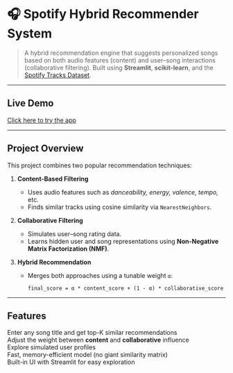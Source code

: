 # 🎧 Spotify Hybrid Recommender System
> A hybrid recommendation engine that suggests personalized songs based on both audio features (content) and user–song interactions (collaborative filtering).
Built using **Streamlit**, **scikit-learn**, and the [Spotify Tracks Dataset](https://www.kaggle.com/datasets/zaheenhamidani/ultimate-spotify-tracks-db).

---

## Live Demo
[Click here to try the app](https://amrutha2912-spotify-hybrid-music-recommender.streamlit.app)

---

## Project Overview

This project combines two popular recommendation techniques:

1. **Content-Based Filtering**
   - Uses audio features such as *danceability, energy, valence, tempo,* etc.
   - Finds similar tracks using cosine similarity via `NearestNeighbors`.

2. **Collaborative Filtering**
   - Simulates user–song rating data.
   - Learns hidden user and song representations using **Non-Negative Matrix Factorization (NMF)**.

3. **Hybrid Recommendation**
   - Merges both approaches using a tunable weight `α`:
     ```
     final_score = α * content_score + (1 - α) * collaborative_score
     ```

---

## Features

 Enter any song title and get top-K similar recommendations  
 Adjust the weight between **content** and **collaborative** influence  
 Explore simulated user profiles  
 Fast, memory-efficient model (no giant similarity matrix)  
 Built-in UI with Streamlit for easy exploration  


